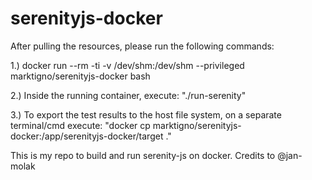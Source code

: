 # serenityjs-docker

After pulling the resources, please run the following commands:

1.) docker run --rm -ti -v /dev/shm:/dev/shm --privileged marktigno/serenityjs-docker bash

2.) Inside the running container, execute: "./run-serenity"

3.) To export the test results to the host file system, on a separate terminal/cmd execute: "docker cp marktigno/serenityjs-docker:/app/serenityjs-docker/target ."

This is my repo to build and run serenity-js on docker.
Credits to @jan-molak
